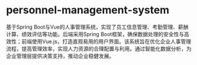 # personnel-management-system
基于Spring Boot与Vue的人事管理系统，实现了员工信息管理、考勤管理、薪酬计算、绩效评估等功能。后端采用Spring Boot框架，确保数据处理的安全性与高效性；前端使用Vue.js，打造直观易用的用户界面。该系统旨在优化企业人事管理流程，提高管理效率，实现人力资源的合理配置与利用。通过智能化数据分析，为企业管理层提供决策支持，推动企业稳健发展。
